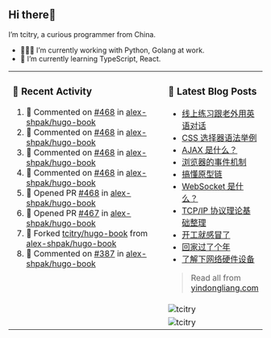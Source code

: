 ## Hi there👋

I’m tcitry, a curious programmer from China.

- 👨🏻‍💻 I’m currently working with Python, Golang at work.
- 🌱 I’m currently learning TypeScript, React.

<table width="960px">
<tr>
<td valign="top" rowspan="3" width="450px">

### 🚀 Recent Activity

<!--RECENT_ACTIVITY:start-->
1. 💬 Commented on [#468](https://github.com/alex-shpak/hugo-book/pull/468#issuecomment-1202477605) in [alex-shpak/hugo-book](https://github.com/alex-shpak/hugo-book)
2. 💬 Commented on [#468](https://github.com/alex-shpak/hugo-book/pull/468#issuecomment-1202444271) in [alex-shpak/hugo-book](https://github.com/alex-shpak/hugo-book)
3. 💬 Commented on [#468](https://github.com/alex-shpak/hugo-book/pull/468#issuecomment-1202395719) in [alex-shpak/hugo-book](https://github.com/alex-shpak/hugo-book)
4. 💬 Commented on [#468](https://github.com/alex-shpak/hugo-book/pull/468#issuecomment-1202340373) in [alex-shpak/hugo-book](https://github.com/alex-shpak/hugo-book)
5. 💪 Opened PR [#468](https://github.com/alex-shpak/hugo-book/pull/468) in [alex-shpak/hugo-book](https://github.com/alex-shpak/hugo-book)
6. 💪 Opened PR [#467](https://github.com/alex-shpak/hugo-book/pull/467) in [alex-shpak/hugo-book](https://github.com/alex-shpak/hugo-book)
7. 🔱 Forked [tcitry/hugo-book](https://github.com/tcitry/hugo-book) from [alex-shpak/hugo-book](https://github.com/alex-shpak/hugo-book)
8. 💬 Commented on [#387](https://github.com/alex-shpak/hugo-book/pull/387#issuecomment-1189150193) in [alex-shpak/hugo-book](https://github.com/alex-shpak/hugo-book)
<!--RECENT_ACTIVITY:end-->

</td>
<td valign="top">

### 📝 Latest Blog Posts

<!-- BLOG-POST-LIST:START -->
- [线上练习跟老外用英语对话](https://yindongliang.com/posts/practice-talking-with-english-speaking-person-online/)
- [CSS 选择器语法举例](https://yindongliang.com/posts/css-selector-syntax/)
- [AJAX 是什么？](https://yindongliang.com/posts/what-is-AJAX/)
- [浏览器的事件机制](https://yindongliang.com/posts/browser-event/)
- [搞懂原型链](https://yindongliang.com/posts/prototype-chain/)
- [WebSocket 是什么？](https://yindongliang.com/posts/what-is-websocket/)
- [TCP/IP 协议理论基础整理](https://yindongliang.com/posts/tcpip-questions/)
- [开工就感冒了](https://yindongliang.com/posts/catch-a-cold-when-start-work/)
- [回家过了个年](https://yindongliang.com/posts/this-year-go-home/)
- [了解下网络硬件设备](https://yindongliang.com/posts/network-hardware-device/)
<!-- BLOG-POST-LIST:END -->

> Read all from [yindongliang.com](https://yindongliang.com)

</td>
</tr>
<tr><td><img align="center" src="https://github-readme-stats.vercel.app/api?username=tcitry&show_icons=true&locale=en" alt="tcitry" /></td></tr>
<tr><td><img align="center" src="https://github-readme-streak-stats.herokuapp.com/?user=tcitry&" alt="tcitry" /></td></tr>

</table>
